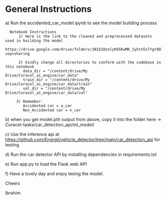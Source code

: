 # General Instructions

  a) Run the accidented_car_model.ipynb to see the model building process
  
      Notebook Instructions
          1) Here is the link to the cleaned and preprocessed datasets used in building the model
                  https://drive.google.com/drive/folders/1N1b10zolyK65KwMK_1yktn5zlYgr9DI8?usp=sharing
          
          2) kindly change all directories to conform with the codebase in this notebook
            data_dir = "/content/drive/My Drive/Curacel_ai_engine/car_data"
            train_dir = "/content/drive/My Drive/Curacel_ai_engine/car_data/train"
            val_dir = "/content/drive/My Drive/Curacel_ai_engine/car_data/val"

         3) Remember:
            Accidented car = a_car
            Non_Accidented car = n_car


b) when you get model.pth output from above, copy it into the folder here -> Curacel-tasks/car_detection_api/ml_model/ 

c) Use the inference api at https://github.com/Engrgit/vehicle_detector/tree/main/car_detection_api for testing  

d) Run the car detector API by installing dependencies in requirements.txt

e) Run app.py to load the Flask web API

f) Have a lovely day and enjoy tesing the model.


Cheers

Ibrahim
